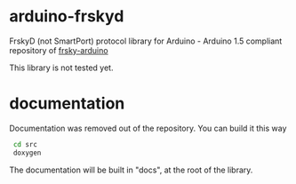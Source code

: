 # arduino-frskyd
FrskyD (not SmartPort) protocol library for Arduino - Arduino 1.5 compliant repository of [frsky-arduino](https://github.com/jcheger/frsky-arduino)

This library is not tested yet.

# documentation
Documentation was removed out of the repository. You can build it this way

````sh
 cd src
 doxygen
````

The documentation will be built in "docs", at the root of the library.
